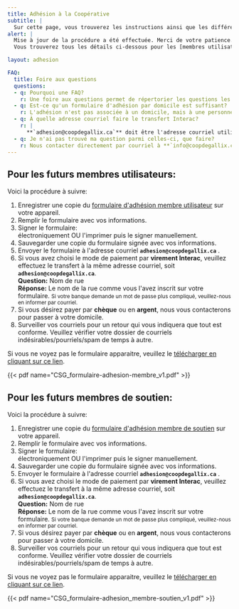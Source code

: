 ```yaml
---
title: Adhésion à la Coopérative
subtitle: |
  Sur cette page, vous trouverez les instructions ainsi que les différents formulaires d'adhésion pour devenir membre de la Coopérative.
alert: |
  Mise à jour de la procédure a été effectuée. Merci de votre patience.  
  Vous trouverez tous les détails ci-dessous pour les [membres utilisateurs](#pour-les-futurs-membres-utilisateurs) et les [membres de soutien](#pour-les-futurs-membres-de-soutien) ainsi qu'une [Foire aux questions](#foire-aux-questions) au bas de la page.

layout: adhesion

FAQ:
  title: Foire aux questions
  questions:
  - q: Pourquoi une FAQ?
    r: Une foire aux questions permet de répertorier les questions les plus fréquemment posées par les membres de la communauté. Si vous croyez que des clarifications sont nécessaires, veuillez [**entrer en contact avec nous**](/contact).
  - q: Est-ce qu'un formulaire d'adhésion par domicile est suffisant?
    r: L'adhésion n'est pas associée à un domicile, mais à une personne physique. Chaque individu désirant devenir membre utilisateur doit remplir son propre formulaire et cotiser le montant requis. Les rabais et autres avantages seront aux personnes qui sont membres utilisateurs et non par domicile.
  - q: À quelle adresse courriel faire le transfert Interac?
    r: |
      **`adhesion@coopdegallix.ca`** doit être l'adresse courriel utilisée à qui envoyer les transferts Interac.
  - q: Je n'ai pas trouvé ma question parmi celles-ci, que faire?
    r: Nous contacter directement par courriel à **`info@coopdegallix.ca`** ou en utilisant la [**page dédiée pour nous contacter**](/contact).
---
```


## Pour les futurs membres utilisateurs:

Voici la procédure à suivre:
1. Enregistrer une copie du [<i class="fas fa-download text-dark"></i> formulaire d'adhésion membre utilisateur](/files/CSG_formulaire-adhesion-membre_v1.pdf) sur votre appareil.
2. Remplir le formulaire avec vos informations.
3. Signer le formulaire:  
   électroniquement OU l'imprimer puis le signer manuellement.
4. Sauvegarder une copie du formulaire signée avec vos informations.
5. Envoyer le formulaire à l'adresse courriel **`adhesion@coopdegallix.ca`** .
6. Si vous avez choisi le mode de paiement par **virement Interac**, veuillez effectuez le transfert à la même adresse courriel, soit **`adhesion@coopdegallix.ca`**.  
   **Question:** Nom de rue  
   **Réponse:** Le nom de la rue comme vous l'avez inscrit sur votre formulaire. <small>Si votre banque demande un mot de passe plus compliqué, veuillez-nous en informer par courriel.</small>
7. Si vous désirez payer par **chèque** ou en **argent**, nous vous contacterons pour passer à votre domicile.
8. Surveiller vos courriels pour un retour qui vous indiquera que tout est conforme.
   Veuillez vérifier votre dossier de courriels indésirables/pourriels/spam de temps à autre.

Si vous ne voyez pas le formulaire apparaitre, veuillez le [télécharger en cliquant sur ce lien](/files/CSG_formulaire-adhesion-membre_v1.pdf).

{{< pdf name="CSG_formulaire-adhesion-membre_v1.pdf" >}}

## Pour les futurs membres de soutien:

Voici la procédure à suivre:
1. Enregistrer une copie du [<i class="fas fa-download text-dark"></i> formulaire d'adhésion membre de soutien](/files/CSG_formulaire-adhesion_membre-soutien_v1.pdf) sur votre appareil.
2. Remplir le formulaire avec vos informations.
3. Signer le formulaire:  
   électroniquement OU l'imprimer puis le signer manuellement.
4. Sauvegarder une copie du formulaire signée avec vos informations.
5. Envoyer le formulaire à l'adresse courriel **`adhesion@coopdegallix.ca`** .
6. Si vous avez choisi le mode de paiement par **virement Interac**, veuillez effectuez le transfert à la même adresse courriel, soit **`adhesion@coopdegallix.ca`**.  
   **Question:** Nom de rue  
   **Réponse:** Le nom de la rue comme vous l'avez inscrit sur votre formulaire. <small>Si votre banque demande un mot de passe plus compliqué, veuillez-nous en informer par courriel.</small>
7. Si vous désirez payer par **chèque** ou en **argent**, nous vous contacterons pour passer à votre domicile.
8. Surveiller vos courriels pour un retour qui vous indiquera que tout est conforme.
   Veuillez vérifier votre dossier de courriels indésirables/pourriels/spam de temps à autre.

Si vous ne voyez pas le formulaire apparaitre, veuillez le [télécharger en cliquant sur ce lien](/files/CSG_formulaire-adhesion_membre-soutien_v1.pdf).

{{< pdf name="CSG_formulaire-adhesion_membre-soutien_v1.pdf" >}}